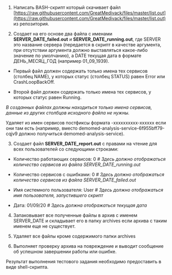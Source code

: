 1. Написать BASH-скрипт который скачивает файл
[https://raw.githubusercontent.com/GreatMedivack/files/master/list.out](https://raw.githubusercontent.com/GreatMedivack/files/master/list.out) из репозитория.

2. Создает на его основе два файла с именами **SERVER_DATE_failed.out** и **SERVER_DATE_running.out**,
где SERVER это название сервера (передается в скрипт в качестве аргумента, при отсутствии
аргумента должно выставляться какое-либо значение по умолчанию), а DATE текущая дата в
формате ДЕНЬ_МЕСЯЦ_ГОД (например 01_09_1939).

- Первый файл должен содержать только имена тех сервисов (столбец NAME), у которых статус
(столбец STATUS) равен Error или CrashLoopBackOff.

- Второй файл должен содержать только имена тех сервисов, у которых статус равен Running.

*В созданных файлах должны находиться только имена сервисов, данные из других столбцов
исходного файла не нужны.*

Удаляет из имен сервисов постфиксы формата -xxxxxxxxxx-xxxxxx если они там есть (например,
вместо demomed-analysis-service-6f955bff79-cqjv9 должно получиться demomed-analysis-service).

3. Создает файл **SERVER_DATE_report.out** с правами на чтение для всех пользователей со
следующими строками:

- Количество работающих сервисов: 0 *# Здесь должно отображаться количество сервисов из
файла SERVER_DATE_running.out*

- Количество сервисов с ошибками: 0 *# Здесь должно отображаться количество сервисов из
файла SERVER_DATE_failed.out*

- Имя системного пользователя: User *# Здесь должно отображаться имя пользователя,
запустившего скрипт*

- Дата: 01/09/20 *# Здесь должна отображаться текущая дата*

4. Запаковывает все полученные файлы в архив c именем SERVER_DATE и складывает его в папку
archives если архива с таким именем еще не существует.

5. Удаляет все файлы кроме содержимого папки archives

6. Выполняет проверку архива на повреждение и выводит сообщение об успешном завершении
работы или ошибке.

Результат выполнения тестового задания необходимо предоставить в виде shell-скрипта.